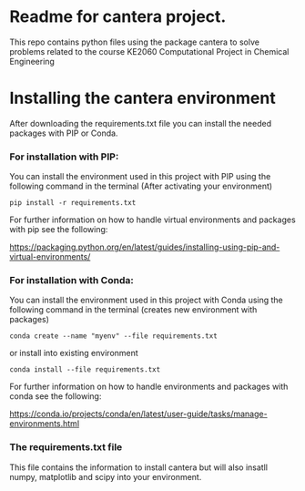 # Readme for cantera project.

This repo contains python files using the package cantera to solve problems related to the course
KE2060 Computational Project in Chemical Engineering

# Installing the cantera environment

After downloading the requirements.txt file you can install the needed packages with PIP or Conda.

### For installation with PIP:
You can install the environment used in this project with PIP using
the following command in the terminal (After activating your environment)

    pip install -r requirements.txt

For further information on how to handle virtual environments and packages with pip see the following: 

https://packaging.python.org/en/latest/guides/installing-using-pip-and-virtual-environments/

### For installation with Conda:

You can install the environment used in this project with Conda using
the following command in the terminal (creates new environment with packages)

    conda create --name "myenv" --file requirements.txt

or install into existing environment

    conda install --file requirements.txt

For further information on how to handle environments and packages with conda see the following: 

https://conda.io/projects/conda/en/latest/user-guide/tasks/manage-environments.html


### The requirements.txt file

This file contains the information to install cantera but will also insatll numpy, matplotlib and scipy into your environment. 